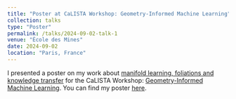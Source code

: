 ```yaml
---
title: "Poster at CaLISTA Workshop: Geometry-Informed Machine Learning"
collection: talks
type: "Poster"
permalink: /talks/2024-09-02-talk-1
venue: "École des Mines"
date: 2024-09-02
location: "Paris, France"
---
```


I presented a poster on my work about [manifold learning, foliations and knowledge transfer](https://arxiv.org/abs/2409.07412) for the CaLISTA Workshop: [Geometry-Informed Machine Learning](https://sites.google.com/view/calistaworkshop2024paris/home). You can find my poster [here](files/poster_Calista_Paris_2024_ink.pdf).
